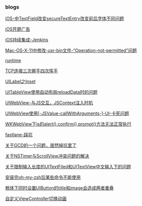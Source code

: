 ### blogs

[iOS-中TextField改变secureTextEntry改变前后字体不同问题](docs/iOS-中TextField改变secureTextEntry改变前后字体不同问题.md)

[iOS开屏广告](docs/iOS开屏广告.md)

[iOS持续集成-Jenkins](docs/iOS持续集成-Jenkins.md)

[Mac-OS-X-11中修改-usr-bin文件-“Operation-not-permitted”问题](docs/Mac-OS-X-11中修改-usr-bin文件-“Operation-not-permitted”问题.md)

[runtime](docs/runtime.md)

[TCP连接三次握手四次挥手](docs/TCP连接三次握手四次挥手.md)

[UILabel之Inset](docs/UILabel之Inset.md)

[UITableView使用自动布局reloadData时的问题](docs/UITableView使用自动布局reloadData时的问题.md)

[UIWebView-与JS交互，JSContext注入时机](docs/UIWebView-与JS交互，JSContext注入时机.md)

[UIWebView使用[-JSValue-callWithArguments-]-UI-卡死问题](docs/UIWebView使用[-JSValue-callWithArguments-]-UI-卡死问题.md)

[WKWebView下js的alert(),confirm(),prompt()方法无法正常执行](docs/WKWebView下js的alert(),confirm(),prompt()方法无法正常执行.md)

[fastlane-踩坑](docs/fastlane-踩坑实录.md)

[关于GCD的一个问题，居然掉坑里了](docs/关于GCD的一个问题，居然掉坑里了.md)

[关于NSTimer与ScrollView冲突问题的解决](docs/关于NSTimer与ScrollView冲突问题的解决.md)

[关于限制输入长度的UITextFiled和UITextView中文输入下的问题](docs/关于限制输入长度的UITextFiled和UITextView中文输入下的问题.md)

[安装完oh-my-zsh后某些命令不能使用](docs/安装完oh-my-zsh后某些命令不能使用.md)

[粗体下同时设置UIButton的title和image会造成两者重叠](docs/粗体下同时设置UIButton的title和image会造成两者重叠.md)

[自定义ViewController切换动画](docs/自定义ViewController切换动画.md)